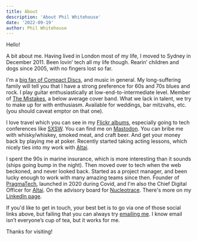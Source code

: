 ```yaml
---
title: About
description: 'About Phil Whitehouse'
date: '2022-09-19'
author: Phil Whitehouse
---
```


Hello!

A bit about me. Having lived in London most of my life, I moved to Sydney in December 2011. Been lovin’ tech all my life though. Rearin’ children and dogs since 2005, with no fingers lost so far.

I'm a [big fan of Compact Discs](/posts/compactdiscs), and music in general. My long-suffering family will tell you that I have a strong preference for 60s and 70s blues and rock. I play guitar enthusiastically at low-end-to-intermediate level. Member of [The Mistakes](https://www.youtube.com/@mistakes-sydney/videos), a below average cover band. What we lack in talent, we try to make up for with enthusiasm. Available for weddings, bar mitzvahs, etc. (you should caveat emptor on that one).

I love travel which you can see in my [Flickr albums](https://www.flickr.com/photos/philliecasablanca/albums), especially going to tech conferences like [SXSW](/posts/sxsw22-part2/). You can find me on [Mastodon](https://mastodon.cloud/@Casablanca). You can bribe me with whisky/whiskey, smoked meat, and craft beer. And get your money back by playing me at poker. Recently started taking acting lessons, which nicely ties into my work with [Altai](https://www.altaicasting.com).

I spent the 90s in marine insurance, which is more interesting than it sounds (ships going bump in the night). Then moved over to tech when the web beckoned, and never looked back. Started as a project manager, and been lucky enough to work with many amazing teams since then. Founder of [PragmaTech](https://pragmatech.sydney), launched in 2020 during Covid, and I'm also the Chief Digital Officer for [Altai](https://www.altaicasting.com/). On the advisory board for [Nucleotrace](https://www.nucleotrace.tech/). There's more on my [LinkedIn page](https://www.linkedin.com/in/philwhitehouse/).

If you'd like to get in touch, your best bet is to go via one of those social links above, but failing that you can always try [emailing me](mailto:phil.whitehouse@gmail.com). I know email isn’t everyone’s cup of tea, but it works for me.

Thanks for visiting!
